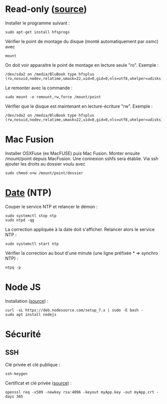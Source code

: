 # Read-only ([source][read-only])
Installer le programme suivant :

    sudo apt-get install hfsprogs

Vérifier le point de montage du disque (monté automatiquement par osmc) avec 

    mount
    
On doit voir apparaitre le point de montage en lecture seule "ro". Exemple :

    /dev/sda2 on /media/BluBook type hfsplus (ro,nosuid,nodev,relatime,umask=22,uid=0,gid=0,nls=utf8,uhelper=udisks)
  
Le remonter avec la commande :

    sudo mount -o remount,rw,force /mount/point
    
Vérifier que le disque est maintenant en lecture-écriture "rw". Exemple :

    /dev/sda2 on /media/BluBook type hfsplus (rw,nosuid,nodev,relatime,umask=22,uid=0,gid=0,nls=utf8,uhelper=udisks)


# Mac Fusion

Installer OSXFuse (ex MacFUSE) puis Mac Fusion.
Monter ensuite /mount/point depuis MacFusion. Une connexion sshfs sera établie.
Via ssh ajouter les droits au dossier voulu avec

    sudo chmod o+w /mount/point/dossier

# [Date] (NTP)

Couper le service NTP et relancer le démon :

    sudo systemctl stop ntp
    sudo ntpd -qg

La correction appliquée à la date doit s'afficher. Relancer alors le service NTP :

    sudo systemctl start ntp

Vérifier la correction au bout d'une minute (une ligne préfixée * => synchro NTP) :

    ntpq -p

[date]: https://discourse.osmc.tv/t/fix-date-and-time/3120/13?u=bludwarf

# Node JS

Installation ([source][njsi]) :

    curl -sL https://deb.nodesource.com/setup_7.x | sudo -E bash -
    sudo apt install nodejs

# Sécurité

## SSH

Clé privée et clé publique :

    ssh-keygen

Certificat et clé privée ([source][cert]) :

    openssl req -x509 -newkey rsa:4096 -keyout myApp.key -out myApp.crt -days 365

[njsi]: http://thisdavej.com/beginners-guide-to-installing-node-js-on-a-raspberry-pi/
[read-only]: http://superuser.com/a/348870
[cert]: http://stackoverflow.com/a/10176685/1655155
